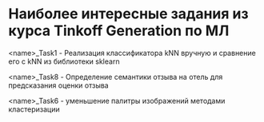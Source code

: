 # Наиболее интересные задания из курса Tinkoff Generation по МЛ

\<name>_Task1 - Реализация классификатора kNN вручную и сравнение его с kNN из библиотеки sklearn 

\<name>_Task8 - Определение семантики отзыва на отель для предсказания оценки отзыва

\<name>_Task6 - уменьшение палитры изображений методами кластеризации
